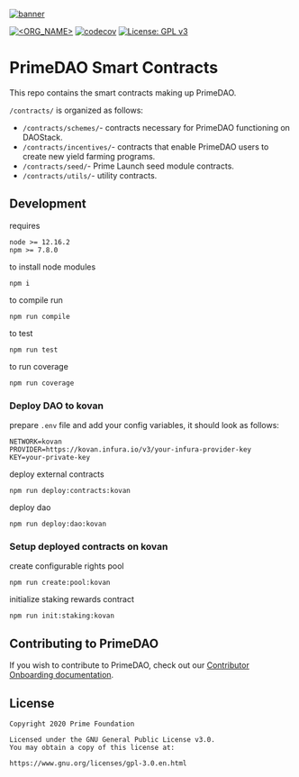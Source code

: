 [![banner](https://i.ibb.co/BqjcRGG/Prime-DAO-Github-Contracts-Banner.png)](https://primedao.eth.link/#/)

[![<ORG_NAME>](https://circleci.com/gh/PrimeDAO/contracts.svg?style=svg)](https://app.circleci.com/pipelines/github/PrimeDAO)
[![codecov](https://codecov.io/gh/PrimeDAO/contracts/branch/main/graph/badge.svg?token=BG6I17TXEL)](https://codecov.io/gh/PrimeDAO/contracts)
[![License: GPL v3](https://img.shields.io/badge/License-GPLv3-blue.svg)](https://www.gnu.org/licenses/gpl-3.0)

# PrimeDAO Smart Contracts

This repo contains the smart contracts making up PrimeDAO.

`/contracts/` is organized as follows:

- `/contracts/schemes/`- contracts necessary for PrimeDAO functioning on DAOStack.
- `/contracts/incentives/`- contracts that enable PrimeDAO users to create new yield farming programs.
- `/contracts/seed/`- Prime Launch seed module contracts.
- `/contracts/utils/`- utility contracts.

## Development

requires 

```
node >= 12.16.2
npm >= 7.8.0
````

to install node modules

```
npm i
```

to compile run
```
npm run compile
```

to test
```
npm run test
```

to run coverage
```
npm run coverage
```

### Deploy DAO to kovan

prepare `.env` file and add your config variables, it should look as follows:
```
NETWORK=kovan
PROVIDER=https://kovan.infura.io/v3/your-infura-provider-key
KEY=your-private-key
```

deploy external contracts
```
npm run deploy:contracts:kovan
```

deploy dao
```
npm run deploy:dao:kovan
```

### Setup deployed contracts on kovan

create configurable rights pool
```
npm run create:pool:kovan
```

initialize staking rewards contract  
```
npm run init:staking:kovan
```

## Contributing to PrimeDAO
If you wish to contribute to PrimeDAO, check out our [Contributor Onboarding documentation](https://docs.primedao.io/primedao/call-for-contributors).

## License
```
Copyright 2020 Prime Foundation

Licensed under the GNU General Public License v3.0.
You may obtain a copy of this license at:

https://www.gnu.org/licenses/gpl-3.0.en.html

```
